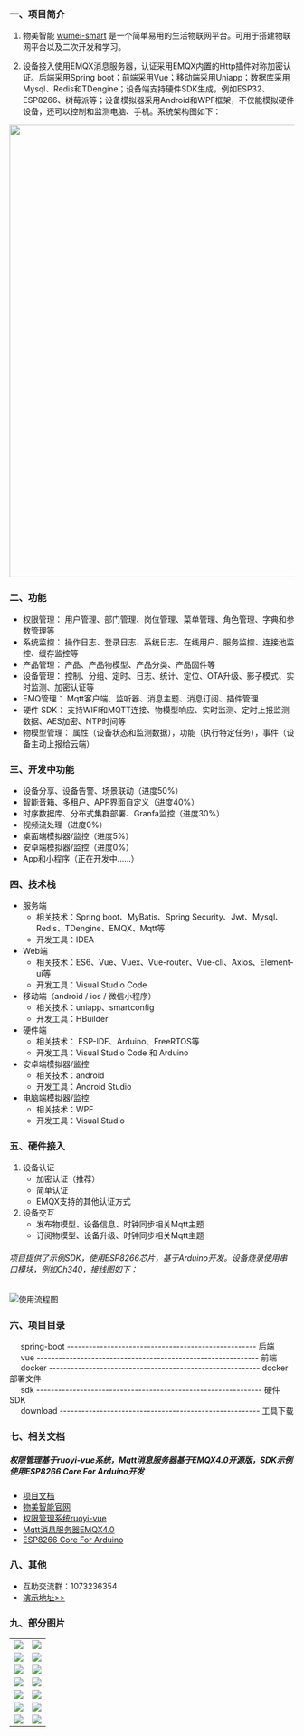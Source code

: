 
### 一、项目简介

1. 物美智能 [wumei-smart](http://wumei.live/) 是一个简单易用的生活物联网平台。可用于搭建物联网平台以及二次开发和学习。

2. 设备接入使用EMQX消息服务器，认证采用EMQX内置的Http插件对称加密认证。后端采用Spring boot；前端采用Vue；移动端采用Uniapp；数据库采用Mysql、Redis和TDengine；设备端支持硬件SDK生成，例如ESP32、ESP8266、树莓派等；设备模拟器采用Android和WPF框架，不仅能模拟硬件设备，还可以控制和监测电脑、手机。系统架构图如下：
<img src="https://gitee.com/kerwincui/wumei-smart/raw/master/document/sys.png" width="800" />


### 二、功能
- 权限管理： 用户管理、部门管理、岗位管理、菜单管理、角色管理、字典和参数管理等
- 系统监控： 操作日志、登录日志、系统日志、在线用户、服务监控、连接池监控、缓存监控等
- 产品管理： 产品、产品物模型、产品分类、产品固件等
- 设备管理： 控制、分组、定时、日志、统计、定位、OTA升级、影子模式、实时监测、加密认证等
- EMQ管理： Mqtt客户端、监听器、消息主题、消息订阅、插件管理
- 硬件 SDK： 支持WIFI和MQTT连接、物模型响应、实时监测、定时上报监测数据、AES加密、NTP时间等
- 物模型管理： 属性（设备状态和监测数据），功能（执行特定任务），事件（设备主动上报给云端）

### 三、开发中功能
- 设备分享、设备告警、场景联动（进度50%）
- 智能音箱、多租户、APP界面自定义（进度40%）
- 时序数据库、分布式集群部署、Granfa监控（进度30%）
- 视频流处理（进度0%）
- 桌面端模拟器/监控（进度5%）
- 安卓端模拟器/监控（进度0%）
- App和小程序（正在开发中......）

### 四、技术栈    
* 服务端
    - 相关技术：Spring boot、MyBatis、Spring Security、Jwt、Mysql、Redis、TDengine、EMQX、Mqtt等
    - 开发工具：IDEA    
* Web端
    - 相关技术：ES6、Vue、Vuex、Vue-router、Vue-cli、Axios、Element-ui等 
    - 开发工具：Visual Studio Code    
* 移动端（android / ios / 微信小程序）
    - 相关技术：uniapp、smartconfig
    - 开发工具：HBuilder
* 硬件端
    - 相关技术： ESP-IDF、Arduino、FreeRTOS等
    - 开发工具：Visual Studio Code 和 Arduino
* 安卓端模拟器/监控
    - 相关技术：android
    - 开发工具：Android Studio
* 电脑端模拟器/监控
    - 相关技术：WPF
    - 开发工具：Visual Studio

### 五、硬件接入
1. 设备认证
    * 加密认证（推荐）
    * 简单认证
    * EMQX支持的其他认证方式 
2. 设备交互
    * 发布物模型、设备信息、时钟同步相关Mqtt主题
    * 订阅物模型、设备升级、时钟同步相关Mqtt主题

###### 项目提供了示例SDK，使用ESP8266芯片，基于Arduino开发。设备烧录使用串口模块，例如Ch340，接线图如下：
![使用流程图](https://gitee.com/kerwincui/wumei-smart/raw/master/document/flash.png)


### 六、项目目录
&nbsp;&nbsp;&nbsp;&nbsp; spring-boot ---------------------------------------------------- 后端<br/>
&nbsp;&nbsp;&nbsp;&nbsp; vue ------------------------------------------------------------- 前端<br />
&nbsp;&nbsp;&nbsp;&nbsp; docker ---------------------------------------------------------- docker部署文件<br />
&nbsp;&nbsp;&nbsp;&nbsp; sdk -------------------------------------------------------------- 硬件SDK<br />
&nbsp;&nbsp;&nbsp;&nbsp; download ------------------------------------------------------- 工具下载<br />


### 七、相关文档
##### 权限管理基于ruoyi-vue系统，Mqtt消息服务器基于EMQX4.0开源版，SDK示例使用ESP8266 Core For Arduino开发
* [项目文档](http://wumei.live/kerwincui/document/wiki/)
* [物美智能官网](http://wumei.live/)
* [权限管理系统ruoyi-vue](https://gitee.com/y_project/RuoYi-Vue)
* [Mqtt消息服务器EMQX4.0](https://github.com/emqx/emqx)
* [ESP8266 Core For Arduino](https://github.com/esp8266/Arduino)


### 八、其他
* 互助交流群：1073236354
* [演示地址>>](https://iot.wumei.live/)


### 九、部分图片
<table>
    <tr>
        <td><img src="https://gitee.com/kerwincui/wumei-smart/raw/master/document/index.png"/></td>
        <td><img src="https://gitee.com/kerwincui/wumei-smart/raw/master/document/model.png"/></td>
    </tr>
    <tr>
        <td><img src="https://gitee.com/kerwincui/wumei-smart/raw/master/document/product.png"/></td>
        <td><img src="https://gitee.com/kerwincui/wumei-smart/raw/master/document/product-detail.png"/></td>
    </tr>
    <tr>
        <td><img src="https://gitee.com/kerwincui/wumei-smart/raw/master/document/device.png"/></td>
        <td><img src="https://gitee.com/kerwincui/wumei-smart/raw/master/document/monitor.png"/></td>
    </tr>
        <tr>
        <td><img src="https://gitee.com/kerwincui/wumei-smart/raw/master/document/device-detail.png"/></td>
        <td><img src="https://gitee.com/kerwincui/wumei-smart/raw/master/document/device-status.png"/></td>
    </tr>	 
    <tr>
        <td><img src="https://gitee.com/kerwincui/wumei-smart/raw/master/document/device-timer.png"/></td>
        <td><img src="https://gitee.com/kerwincui/wumei-smart/raw/master/document/device-log.png"/></td>
    </tr>
        <tr>
        <td><img src="https://gitee.com/kerwincui/wumei-smart/raw/master/document/device-statistic.png"/></td>
        <td><img src="https://gitee.com/kerwincui/wumei-smart/raw/master/document/group.png"/></td>
    </tr>
        <td><img src="https://gitee.com/kerwincui/wumei-smart/raw/master/document/emqx-client.png"/></td>
        <td><img src="https://gitee.com/kerwincui/wumei-smart/raw/master/document/emqx-plugin.png"/></td>
    </tr>
</table>



